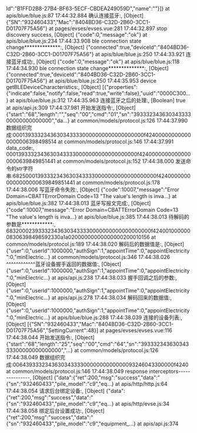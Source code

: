 Id":"B1FFD2B8-27B4-BF63-5ECF-CBDEA249059D","name":""}]}  at apis/blue/blue.js:87
17:44:32.884 确认连接蓝牙:,  [Object] {"SN":"932460433","Mac":"8404BD36-C32D-2B60-3CC1-D01707F75A56"}  at pages/evses/evses.vue:281
17:44:32.897 stop discovery success,  [Object] {"code":0,"message":"ok"}  at apis/blue/blue.js:234
17:44:33.908 ble connection state change**************:,  [Object] {"connected":true,"deviceId":"8404BD36-C32D-2B60-3CC1-D01707F75A56"}  at apis/blue/blue.js:250
17:44:33.921 连接蓝牙成功:,  [Object] {"code":0,"message":"ok"}  at apis/blue/blue.js:118
17:44:34.930 ble connection state change**************:,  [Object] {"connected":true,"deviceId":"8404BD36-C32D-2B60-3CC1-D01707F75A56"}  at apis/blue/blue.js:250
17:44:35.953 device getBLEDeviceCharacteristics:,  [Object] [{"properties":{"indicate":false,"notify":false,"read":true,"write":false},"uuid":"0000C300...} at apis/blue/blue.js:312
17:44:35.963 连接蓝牙之后的处理:,  [Boolean] true  at apis/api.js:309
17:44:37.981 开始发送指令:,  [Object] {"start":"68","length":"","seq":"00","cmd":"01","sn":"39333234363034333300000000000000","da...} at common/models/protocol.js:126
17:44:37.990 数据组织完成:00013933323436303433330000000000000000000f424000000000000000006398498514 at common/models/protocol.js:146
17:44:37.991 data_code:,  00013933323436303433330000000000000000000f42400000000000000000639849851441 at common/models/protocol.js:152
17:44:38.000 发送命令的str字符串:682500013933323436303433330000000000000000000f42400000000000000000639849851441 at common/models/protocol.js:178
17:44:38.006 写蓝牙命令失败:,  [Object] {"code":10007,"message":"Error Domain=CBATTErrorDomain Code=13 \"The value's length is inva...} at apis/blue/blue.js:382
17:44:38.013 蓝牙写报文完成:,  [Object] {"code":10007,"message":"Error Domain=CBATTErrorDomain Code=13 \"The value's length is inva...} at apis/blue/blue.js:385
17:44:38.013 待解码的参数是************:,  683200023933323436303433330000000000000000000f42400100000008306398498592330a1a02000000000000000200010156 at common/models/protocol.js:189
17:44:38.020 解码后的数据值是:,  [Object] {"user":0,"userId":1000000,"authSign":1,"appointTime":0,"appointElectricity":0,"minElectric...} at common/models/protocol.js:346
17:44:38.026 ^^^^^^^^^^^^蓝牙设备握手返回的数据值:,  [Object] {"user":0,"userId":1000000,"authSign":1,"appointTime":0,"appointElectricity":0,"minElectric...} at apis/api.js:238
17:44:38.033 握手回调之后的参数:,  [Object] {"user":0,"userId":1000000,"authSign":1,"appointTime":0,"appointElectricity":0,"minElectric...} at apis/api.js:278
17:44:38.034 解码回来的数据值:,  [Object] {"user":0,"userId":1000000,"authSign":1,"appointTime":0,"appointElectricity":0,"minElectric...} at apis/blue/blue.js:288
17:44:38.039 连接的设备列表:,  [Object] [{"SN":"932460433","Mac":"8404BD36-C32D-2B60-3CC1-D01707F75A56","SettingCurrent":48}]  at pages/evses/evses.vue:116
17:44:38.044 开始发送指令:,  [Object] {"start":"68","length":"25","seq":"00","cmd":"64","sn":"39333234363034333300000000000000","...} at common/models/protocol.js:126
17:44:38.049 数据组织完成:00643933323436303433330000000000000093246043300000f4240 at common/models/protocol.js:146
17:44:38.049 response interceptors---------------,  [Object] {"data":{"ret":200,"msg":"success","data":"{\"sn\":\"932460433\",\"pile_model\":\"c9\",\"eq...} at apis/http/http.js:64
17:44:38.054 请求后台绑定设备:,  [Object] {"data":{"ret":200,"msg":"success","data":"{\"sn\":\"932460433\",\"pile_model\":\"c9\",\"eq...} at apis/http/evse.js:34
17:44:38.058 绑定后台设置成功:,  [Object] {"ret":200,"msg":"success","data":"{\"sn\":\"932460433\",\"pile_model\":\"c9\",\"equipment_...} at apis/api.js:374
